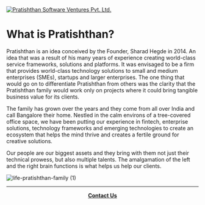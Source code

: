 <a href="https://www.pratishthanventures.com">
  <img src="https://www.pratishthanventures.com/wp-content/uploads/2021/09/wl-01.png"
    alt="Pratishthan Software Ventures Pvt. Ltd." />
</a>


# What is Pratishthan?

  Pratishthan is an idea conceived by the Founder, Sharad Hegde in 2014.
  An idea that was a result of his many years of experience creating world-class service frameworks, solutions and
  platforms. It was envisaged to be a firm that provides world-class technology solutions to small and medium
  enterprises
  (SMEs), startups and larger enterprises. The one thing that would go on to differentiate Pratishthan from others was
  the
  clarity that the Pratishthan family would work only on projects where it could bring tangible business value for its
  clients.

  The family has grown over the years and they come from all over India and call Bangalore their home. Nestled in the
  calm
  environs of a tree-covered office space, we have been putting our experience in fintech, enterprise solutions,
  technology frameworks and emerging technologies to create an ecosystem that helps the mind thrive and creates a
  fertile
  ground for creative solutions.

  Our people are our biggest assets and they bring with them not just their technical prowess, but also multiple
  talents.
  The amalgamation of the left and the right brain functions is what helps us help our clients.


![life-pratishthan-family (1)](https://user-images.githubusercontent.com/88770292/165887391-7e2074d2-99cf-4982-85c5-846348138d2f.png)


---
<p align="center">
  <b> <a href="https://www.pratishthanventures.com/contact/"> Contact Us </a> </b>
 </p>
